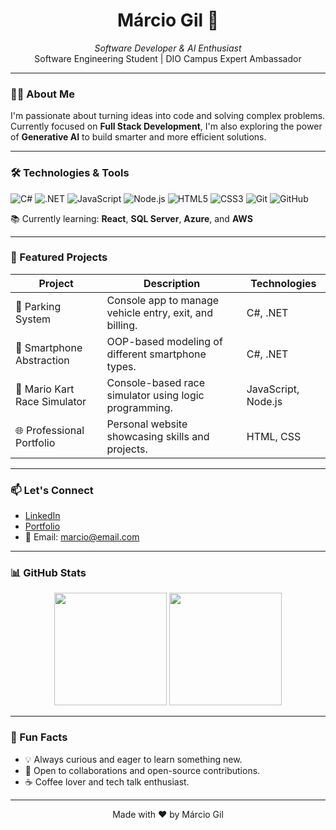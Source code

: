 <h1 align="center">Márcio Gil 🚀</h1>
<p align="center">
  <em>Software Developer & AI Enthusiast</em><br>
  Software Engineering Student | DIO Campus Expert Ambassador
</p>

---

### 👨‍💻 About Me

I'm passionate about turning ideas into code and solving complex problems. Currently focused on **Full Stack Development**, I'm also exploring the power of **Generative AI** to build smarter and more efficient solutions.

---

### 🛠️ Technologies & Tools

![C#](https://img.shields.io/badge/-C%23-239120?style=flat-square&logo=c-sharp&logoColor=white)
![.NET](https://img.shields.io/badge/-.NET-512BD4?style=flat-square&logo=dotnet&logoColor=white)
![JavaScript](https://img.shields.io/badge/-JavaScript-F7DF1E?style=flat-square&logo=javascript&logoColor=black)
![Node.js](https://img.shields.io/badge/-Node.js-339933?style=flat-square&logo=node.js&logoColor=white)
![HTML5](https://img.shields.io/badge/-HTML5-E34F26?style=flat-square&logo=html5&logoColor=white)
![CSS3](https://img.shields.io/badge/-CSS3-1572B6?style=flat-square&logo=css3&logoColor=white)
![Git](https://img.shields.io/badge/-Git-F05032?style=flat-square&logo=git&logoColor=white)
![GitHub](https://img.shields.io/badge/-GitHub-181717?style=flat-square&logo=github&logoColor=white)

📚 Currently learning: **React**, **SQL Server**, **Azure**, and **AWS**

---

### 🚀 Featured Projects

| Project | Description | Technologies |
|--------|-------------|--------------|
| 🚗 Parking System | Console app to manage vehicle entry, exit, and billing. | C#, .NET |
| 📱 Smartphone Abstraction | OOP-based modeling of different smartphone types. | C#, .NET |
| 🏁 Mario Kart Race Simulator | Console-based race simulator using logic programming. | JavaScript, Node.js |
| 🌐 Professional Portfolio | Personal website showcasing skills and projects. | HTML, CSS |

---

### 📫 Let's Connect

- [LinkedIn](https://www.linkedin.com/in/SEU-PERFIL-AQUI)
- [Portfolio](https://SEU-PORTFOLIO-AQUI)
- 📧 Email: marcio@email.com

---

### 📊 GitHub Stats

<div align="center">
  <img height="180em" src="https://github-readme-stats.vercel.app/api?username=MarcioGil&show_icons=true&theme=radical&include_all_commits=true&count_private=true"/>
  <img height="180em" src="https://github-readme-stats.vercel.app/api/top-langs/?username=MarcioGil&layout=compact&langs_count=7&theme=radical"/>
</div>

---

### 🧠 Fun Facts

- 💡 Always curious and eager to learn something new.
- 🤝 Open to collaborations and open-source contributions.
- ☕ Coffee lover and tech talk enthusiast.

---

<p align="center">Made with ❤️ by Márcio Gil</p>